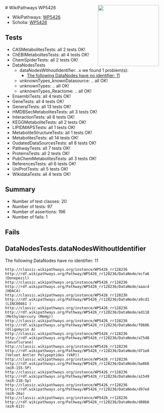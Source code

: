 <img style="float: right; width: 200px" src="https://upload.wikimedia.org/wikipedia/commons/thumb/8/83/Wplogo_with_text_500.png/640px-Wplogo_with_text_500.png" />
# WikiPathways WP5426

* WikiPathways: [WP5426](https://wikipathways.org/pathways/WP5426)
* Scholia: [WP5426](https://scholia.toolforge.org/wikipathways/WP5426)
## Tests
* CASMetabolitesTests: all 2 tests OK!
* ChEBIMetabolitesTests: all 4 tests OK!
* ChemSpiderTests: all 2 tests OK!
* DataNodesTests
    * dataNodesWithoutIdentifier: .x we found 1 problem(s):
        * [The following DataNodes have no identifier: 11](#8792c491)
    * unknownTypes_knownDatasource: .. all OK!
    * unknownTypes: .. all OK!
    * unknownTypes_Reactome: .. all OK!
* EnsemblTests: all 4 tests OK!
* GeneTests: all 4 tests OK!
* GeneralTests: all 13 tests OK!
* HMDBSecMetabolitesTests: all 3 tests OK!
* InteractionTests: all 8 tests OK!
* KEGGMetaboliteTests: all 2 tests OK!
* LIPIDMAPSTests: all 1 tests OK!
* MetaboliteStructureTests: all 1 tests OK!
* MetabolitesTests: all 14 tests OK!
* OudatedDataSourcesTests: all 8 tests OK!
* PathwayTests: all 7 tests OK!
* ProteinsTests: all 2 tests OK!
* PubChemMetabolitesTests: all 3 tests OK!
* ReferencesTests: all 6 tests OK!
* UniProtTests: all 5 tests OK!
* WikidataTests: all 4 tests OK!


## Summary

* Number of test classes: 20
* Number of tests: 97
* Number of assertions: 196
* Number of fails: 1

## Fails

<a name="8792c491" />

## DataNodesTests.dataNodesWithoutIdentifier

The following DataNodes have no identifier: 11
```
http://classic.wikipathways.org/instance/WP5426_rr128236 http://rdf.wikipathways.org/Pathway/WP5426_rr128236/DataNode/ecfa6 (Donepezil)
http://classic.wikipathways.org/instance/WP5426_rr128236 http://rdf.wikipathways.org/Pathway/WP5426_rr128236/DataNode/aaac4 (HDAC4)
http://classic.wikipathways.org/instance/WP5426_rr128236 http://rdf.wikipathways.org/Pathway/WP5426_rr128236/DataNode/a9cd1 (LINC00461 )
http://classic.wikipathways.org/instance/WP5426_rr128236 http://rdf.wikipathways.org/Pathway/WP5426_rr128236/DataNode/ed118 (Methylmercury (MeHg))
http://classic.wikipathways.org/instance/WP5426_rr128236 http://rdf.wikipathways.org/Pathway/WP5426_rr128236/DataNode/f0606 (Oligomycin A)
http://classic.wikipathways.org/instance/WP5426_rr128236 http://rdf.wikipathways.org/Pathway/WP5426_rr128236/DataNode/a75d8 (Sevoflurane)
http://classic.wikipathways.org/instance/WP5426_rr128236 http://rdf.wikipathways.org/Pathway/WP5426_rr128236/DataNode/d71e8 (Velvet Antler Polypeptides (VAP))
http://classic.wikipathways.org/instance/WP5426_rr128236 http://rdf.wikipathways.org/Pathway/WP5426_rr128236/DataNode/ba8b6 (miR-155-5P)
http://classic.wikipathways.org/instance/WP5426_rr128236 http://rdf.wikipathways.org/Pathway/WP5426_rr128236/DataNode/a1549 (miR-218-5p)
http://classic.wikipathways.org/instance/WP5426_rr128236 http://rdf.wikipathways.org/Pathway/WP5426_rr128236/DataNode/d97ed (miR-26a)
http://classic.wikipathways.org/instance/WP5426_rr128236 http://rdf.wikipathways.org/Pathway/WP5426_rr128236/DataNode/d80b6 (miR-613)
```

